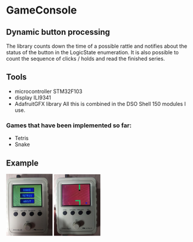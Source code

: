 # GameConsole
## Dynamic button processing
The library counts down the time of a possible rattle and notifies about the status of the button in the LogicState enumeration. It is also possible to count the sequence of clicks / holds and read the finished series.
## Tools
- microcontroller STM32F103
- display ILI9341
- AdafruitGFX library
All this is combined in the DSO Shell 150 modules I use.
### Games that have been implemented so far: 
- Tetris
- Snake
## Example
<img src="https://github.com/XForgivenGitX/Game-Console/blob/master/pictures/3gKi9pon0uI.jpg" width="25%"/>
<img src="https://github.com/XForgivenGitX/Game-Console/blob/master/pictures/OAbxks6Mp9Q.jpg" width="25%"/>
